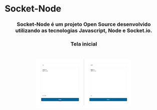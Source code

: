 # Socket-Node

<h3 align="center">

Socket-Node é um projeto Open Source desenvolvido  utilizando as tecnologias Javascript, Node e Socket.io.

</h3>

<h3 align="center">Tela inicial</h3>
<h1 align="center">
  <img  src="https://github.com/Spinnafre/Socket-Node/blob/master/realChatHTML.png" alt="gif do app" width=60% height=60%>
</h1>
